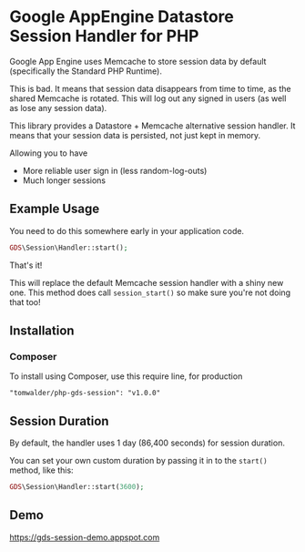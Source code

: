 # Google AppEngine Datastore Session Handler for PHP #

Google App Engine uses Memcache to store session data by default (specifically the Standard PHP Runtime).

This is bad. It means that session data disappears from time to time, as the shared Memcache is rotated. This will log out any signed in users (as well as lose any session data).

This library provides a Datastore + Memcache alternative session handler. It means that your session data is persisted, not just kept in memory.

Allowing you to have

* More reliable user sign in (less random-log-outs)
* Much longer sessions

## Example Usage ##

You need to do this somewhere early in your application code.

```php
GDS\Session\Handler::start();
```

That's it!

This will replace the default Memcache session handler with a shiny new one.  This method does call `session_start()` so make sure you're not doing that too!

## Installation ##

### Composer ###

To install using Composer, use this require line, for production

`"tomwalder/php-gds-session": "v1.0.0"`

## Session Duration ##

By default, the handler uses 1 day (86,400 seconds) for session duration.

You can set your own custom duration by passing it in to the `start()` method, like this:

```php
GDS\Session\Handler::start(3600);
```

## Demo ##

https://gds-session-demo.appspot.com
